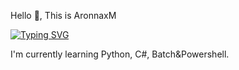 Hello 👋, This is AronnaxM

[![Typing SVG](https://readme-typing-svg.demolab.com?font=Fira+Code&size=18&pause=1000&center=%E7%9C%9F%E7%9A%84&vCenter=%E7%9C%9F%E7%9A%84&multiline=true&repeat=%E7%9C%9F%E7%9A%84&width=435&lines=Opportunities+don't+come+to+people%2C;Only+people+look+for+opportunities.+)](https://git.io/typing-svg)

I'm currently learning Python, C#, Batch&Powershell.

